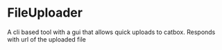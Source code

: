 # FileUploader
A cli based tool with a gui that allows quick uploads to catbox. Responds with url of the uploaded file

